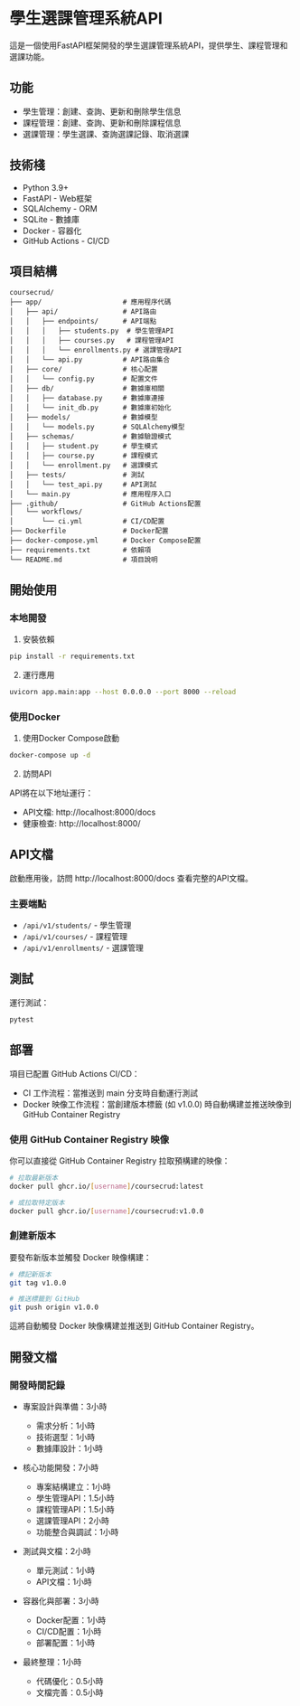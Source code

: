 # 學生選課管理系統API

這是一個使用FastAPI框架開發的學生選課管理系統API，提供學生、課程管理和選課功能。

## 功能

- 學生管理：創建、查詢、更新和刪除學生信息
- 課程管理：創建、查詢、更新和刪除課程信息
- 選課管理：學生選課、查詢選課記錄、取消選課

## 技術棧

- Python 3.9+
- FastAPI - Web框架
- SQLAlchemy - ORM
- SQLite - 數據庫
- Docker - 容器化
- GitHub Actions - CI/CD

## 項目結構

```
coursecrud/
├── app/                    # 應用程序代碼
│   ├── api/                # API路由
│   │   ├── endpoints/      # API端點
│   │   │   ├── students.py  # 學生管理API
│   │   │   ├── courses.py   # 課程管理API
│   │   │   └── enrollments.py # 選課管理API
│   │   └── api.py          # API路由集合
│   ├── core/               # 核心配置
│   │   └── config.py       # 配置文件
│   ├── db/                 # 數據庫相關
│   │   ├── database.py     # 數據庫連接
│   │   └── init_db.py      # 數據庫初始化
│   ├── models/             # 數據模型
│   │   └── models.py       # SQLAlchemy模型
│   ├── schemas/            # 數據驗證模式
│   │   ├── student.py      # 學生模式
│   │   ├── course.py       # 課程模式
│   │   └── enrollment.py   # 選課模式
│   ├── tests/              # 測試
│   │   └── test_api.py     # API測試
│   └── main.py             # 應用程序入口
├── .github/                # GitHub Actions配置
│   └── workflows/
│       └── ci.yml          # CI/CD配置
├── Dockerfile              # Docker配置
├── docker-compose.yml      # Docker Compose配置
├── requirements.txt        # 依賴項
└── README.md               # 項目說明
```

## 開始使用

### 本地開發

1. 安裝依賴

```bash
pip install -r requirements.txt
```

2. 運行應用

```bash
uvicorn app.main:app --host 0.0.0.0 --port 8000 --reload
```

### 使用Docker

1. 使用Docker Compose啟動

```bash
docker-compose up -d
```

2. 訪問API

API將在以下地址運行：

- API文檔: http://localhost:8000/docs
- 健康檢查: http://localhost:8000/

## API文檔

啟動應用後，訪問 http://localhost:8000/docs 查看完整的API文檔。

### 主要端點

- `/api/v1/students/` - 學生管理
- `/api/v1/courses/` - 課程管理
- `/api/v1/enrollments/` - 選課管理

## 測試

運行測試：

```bash
pytest
```

## 部署

項目已配置 GitHub Actions CI/CD：

- CI 工作流程：當推送到 main 分支時自動運行測試
- Docker 映像工作流程：當創建版本標籤 (如 v1.0.0) 時自動構建並推送映像到 GitHub Container Registry

### 使用 GitHub Container Registry 映像

你可以直接從 GitHub Container Registry 拉取預構建的映像：

```bash
# 拉取最新版本
docker pull ghcr.io/[username]/coursecrud:latest

# 或拉取特定版本
docker pull ghcr.io/[username]/coursecrud:v1.0.0
```

### 創建新版本

要發布新版本並觸發 Docker 映像構建：

```bash
# 標記新版本
git tag v1.0.0

# 推送標籤到 GitHub
git push origin v1.0.0
```

這將自動觸發 Docker 映像構建並推送到 GitHub Container Registry。

## 開發文檔

### 開發時間記錄

- 專案設計與準備：3小時
  - 需求分析：1小時
  - 技術選型：1小時
  - 數據庫設計：1小時

- 核心功能開發：7小時
  - 專案結構建立：1小時
  - 學生管理API：1.5小時
  - 課程管理API：1.5小時
  - 選課管理API：2小時
  - 功能整合與調試：1小時

- 測試與文檔：2小時
  - 單元測試：1小時
  - API文檔：1小時

- 容器化與部署：3小時
  - Docker配置：1小時
  - CI/CD配置：1小時
  - 部署配置：1小時

- 最終整理：1小時
  - 代碼優化：0.5小時
  - 文檔完善：0.5小時 